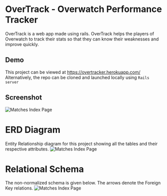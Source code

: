 # OverTrack - Overwatch Performance Tracker
OverTrack is a web app made using rails. OverTrack helps the players of Overwatch to track their stats so that they can know their weaknesses and improve quickly.

## Demo
This project can be viewed at https://overtracker.herokuapp.com/ </br>
Alternatively, the repo can be cloned and launched locally using 
``` Rails server ```

## Screenshot
![Matches Index Page](screenshots/matches.png)

# ERD Diagram
Entity Relationship diagram for this project showing all the tables and their respective attributes.
![Matches Index Page](screenshots/erd.png)

# Relational Schema
The non-normalized schema is given below. The arrows denote the Foreign Key relations.
![Matches Index Page](screenshots/schema.png)
